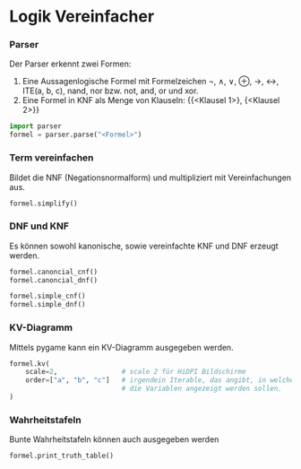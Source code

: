 # Logik Vereinfacher

### Parser
Der Parser erkennt zwei Formen:
1. Eine Aussagenlogische Formel mit Formelzeichen ¬, ∧, ∨, ⊕, →, ↔, ITE(a, b, c), nand, nor bzw. not, and, or und xor.
2. Eine Formel in KNF als Menge von Klauseln: {{<Klausel 1>}, {<Klausel 2>}}
```python
import parser
formel = parser.parse("<Formel>")
```

### Term vereinfachen
Bildet die NNF (Negationsnormalform) und multipliziert mit Vereinfachungen aus.
```python
formel.simplify()
```

### DNF und KNF
Es können sowohl kanonische, sowie vereinfachte KNF und DNF erzeugt werden.
```python
formel.canoncial_cnf()
formel.canoncial_dnf()

formel.simple_cnf()
formel.simple_dnf()
```

### KV-Diagramm
Mittels pygame kann ein KV-Diagramm ausgegeben werden.
```python
formel.kv(
    scale=2,                # scale 2 für HiDPI Bildschirme
    order=["a", "b", "c"]   # irgendein Iterable, das angibt, in welcher Reihenfolge 
                            # die Variablen angezeigt werden sollen.
)
```

### Wahrheitstafeln
Bunte Wahrheitstafeln können auch ausgegeben werden
```python
formel.print_truth_table()
```

